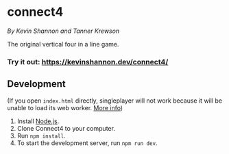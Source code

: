 # connect4

_By Kevin Shannon and Tanner Krewson_

The original vertical four in a line game.

### Try it out: https://kevinshannon.dev/connect4/

## Development

(If you open `index.html` directly, singleplayer will not work because it will be unable to load its web worker. [More info](https://stackoverflow.com/questions/21408510/chrome-cant-load-web-worker))

1. Install [Node.js](https://nodejs.org/).
2. Clone Connect4 to your computer.
3. Run `npm install`.
4. To start the development server, run `npm run dev`.

